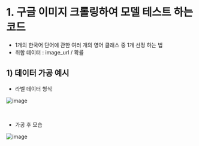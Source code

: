 # 1. 구글 이미지 크롤링하여 모델 테스트 하는 코드
- 1개의 한국어 단어에 관한 여러 개의 영어 클래스 중 1개 선정 하는 법
- 취합 데이터 : image_url / 확률

## 1) 데이터 가공 예시
- 라벨 데이터 형식
 
![image](https://github.com/hjhan1201/AIFFELthon/assets/89675001/2cefde72-a99f-4e48-b39e-3dfd9c9c141b)

<br/>

- 가공 후 모습

![image](https://github.com/hjhan1201/AIFFELthon/assets/89675001/0d3418ae-981e-402c-81b4-34a58f326cdb)  
